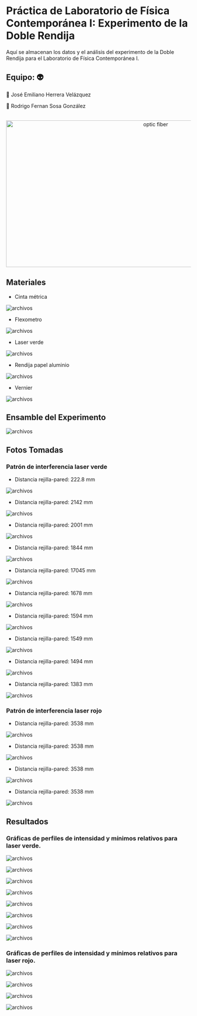 # Práctica de Laboratorio de Física Contemporánea I: Experimento de la Doble Rendija

Aquí se almacenan los datos y el análisis del experimento de la Doble Rendija para el Laboratorio de Física Contemporánea I.

## Equipo: :alien:

:space_invader: José Emiliano Herrera Velázquez

:space_invader: Rodrigo Fernan Sosa González

<div align="center">
	<br>
	<a href="https://raw.githubusercontent.com/sindresorhus/css-in-readme-like-wat/main/readme.md">
		<img src="https://triplenlacecom.files.wordpress.com/2019/08/paquete-de-ondas.gif?w=640" width="800" height="400" alt="optic fiber">
	</a>
	<br>
</div>

## Materiales

- Cinta métrica

![archivos](imagenes/materiales/cinta_metrica.jpg)

- Flexometro

![archivos](imagenes/materiales/flexometro.jpg)

- Laser verde

![archivos](imagenes/materiales/laser_verde.jpg)

- Rendija papel aluminio

![archivos](imagenes/materiales/rendija_papel_aluminio.jpg)

- Vernier

![archivos](imagenes/materiales/vernier.jpg)

## Ensamble del Experimento

![archivos](imagenes/materiales/ensamble_laser_verde.jpg)

## Fotos Tomadas

### Patrón de interferencia laser verde

- Distancia rejilla-pared: 222.8 mm

![archivos](imagenes/laser_verde/1.jpg)

- Distancia rejilla-pared: 2142 mm

![archivos](imagenes/laser_verde/2.jpg)

- Distancia rejilla-pared: 2001 mm

![archivos](imagenes/laser_verde/3.jpg)

- Distancia rejilla-pared: 1844 mm

![archivos](imagenes/laser_verde/4.jpg)

- Distancia rejilla-pared: 17045 mm

![archivos](imagenes/laser_verde/5.jpg)

- Distancia rejilla-pared: 1678 mm

![archivos](imagenes/laser_verde/6.jpg)

- Distancia rejilla-pared: 1594 mm

![archivos](imagenes/laser_verde/7.jpg)

- Distancia rejilla-pared: 1549 mm

![archivos](imagenes/laser_verde/8.jpg)

- Distancia rejilla-pared: 1494 mm

![archivos](imagenes/laser_verde/9.jpg)

- Distancia rejilla-pared: 1383 mm

![archivos](imagenes/laser_verde/10.jpg)

### Patrón de interferencia laser rojo

- Distancia rejilla-pared: 3538 mm

![archivos](imagenes/laser_rojo/1.jpg)

- Distancia rejilla-pared: 3538 mm

![archivos](imagenes/laser_rojo/2.jpg)

- Distancia rejilla-pared: 3538 mm

![archivos](imagenes/laser_rojo/3.jpg)

- Distancia rejilla-pared: 3538 mm

![archivos](imagenes/laser_rojo/4.jpg)

## Resultados

### Gráficas de perfiles de intensidad y mínimos relativos para laser verde.

![archivos](analisis/graficas/laser_verde/perfil_intensidad_distancia_154.5_con_minimos.png)

![archivos](analisis/graficas/laser_verde/perfil_intensidad_distancia_159.4_con_minimos.png)

![archivos](analisis/graficas/laser_verde/perfil_intensidad_distancia_167.8_con_minimos.png)

![archivos](analisis/graficas/laser_verde/perfil_intensidad_distancia_170.45_con_minimos.png)

![archivos](analisis/graficas/laser_verde/perfil_intensidad_distancia_184.4_con_minimos.png)

![archivos](analisis/graficas/laser_verde/perfil_intensidad_distancia_200.1_con_minimos.png)

![archivos](analisis/graficas/laser_verde/perfil_intensidad_distancia_214.2_con_minimos.png)

![archivos](analisis/graficas/laser_verde/perfil_intensidad_distancia_222.8_con_minimos.png)

### Gráficas de perfiles de intensidad y mínimos relativos para laser rojo.

![archivos](analisis/graficas/laser_rojo/perfil_intensidad_distancia_3538_con_minimos_0.png)

![archivos](analisis/graficas/laser_rojo/perfil_intensidad_distancia_3538_con_minimos_1.png)

![archivos](analisis/graficas/laser_rojo/perfil_intensidad_distancia_3538_con_minimos_2.png)

![archivos](analisis/graficas/laser_rojo/perfil_intensidad_distancia_3538_con_minimos_3.png)
